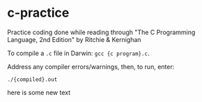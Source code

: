 # c-practice
Practice coding done while reading through "The C Programming Language, 2nd Edition" by Ritchie &amp; Kernighan

To compile a `.c` file in Darwin: `gcc {c program}.c`.

Address any compiler errors/warnings, then, to run, enter:

`./{compiled}.out`

here is some new text
